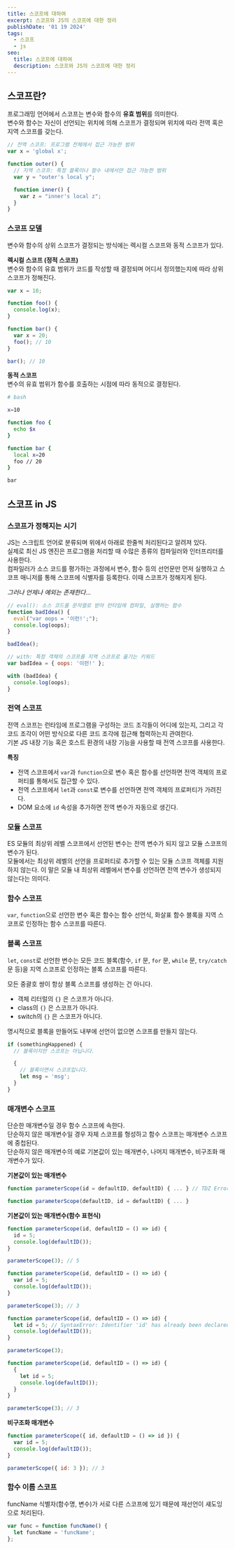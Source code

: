 ```yaml
---
title: 스코프에 대하여
excerpt: 스코프와 JS의 스코프에 대한 정리
publishDate: '01 19 2024'
tags:
  - 스코프
  - js
seo:
  title: 스코프에 대하여
  description: 스코프와 JS의 스코프에 대한 정리
---
```


## 스코프란?

프로그래밍 언어에서 스코프는 변수와 함수의 **유효 범위**를 의미한다.  
변수와 함수는 자신이 선언되는 위치에 의해 스코프가 결정되며 위치에 따라 전역 혹은 지역 스코프를 갖는다.

```js
// 전역 스코프: 프로그램 전체에서 접근 가능한 범위
var x = 'global x';

function outer() {
  // 지역 스코프: 특정 블록이나 함수 내에서만 접근 가능한 범위
  var y = "outer's local y";

  function inner() {
    var z = "inner's local z";
  }
}
```

### 스코프 모델

변수와 함수의 상위 스코프가 결정되는 방식에는 렉시컬 스코프와 동적 스코프가 있다.

**렉시컬 스코프 (정적 스코프)**  
변수와 함수의 유효 범위가 코드를 작성할 때 결정되며 어디서 정의했는지에 따라 상위 스코프가 정해진다.

```js
var x = 10;

function foo() {
  console.log(x);
}

function bar() {
  var x = 20;
  foo(); // 10
}

bar(); // 10
```

**동적 스코프**  
변수의 유효 범위가 함수를 호출하는 시점에 따라 동적으로 결정된다.

```bash
# bash

x=10

function foo {
  echo $x
}

function bar {
  local x=20
  foo // 20
}

bar
```

## 스코프 in JS

### 스코프가 정해지는 시기

JS는 스크립트 언어로 분류되며 위에서 아래로 한줄씩 처리된다고 알려져 있다.  
실제로 최신 JS 엔진은 프로그램을 처리할 때 수많은 종류의 컴파일러와 인터프리터를 사용한다.  
컴파일러가 소스 코드를 평가하는 과정에서 변수, 함수 등의 선언문만 먼저 실행하고 스코프 매니저를 통해 스코프에 식별자를 등록한다. 이때 스코프가 정해지게 된다.

_그러나 언제나 예외는 존재한다…_

```js
// eval(): 소스 코드를 문자열로 받아 런타임에 컴파일, 실행하는 함수
function badIdea() {
  eval("var oops = '이런!';");
  console.log(oops);
}

badIdea();
```

```js
// with: 특정 객체의 스코프를 지역 스코프로 옮기는 키워드
var badIdea = { oops: '이런!' };

with (badIdea) {
  console.log(oops);
}
```

### 전역 스코프

전역 스코프는 런타임에 프로그램을 구성하는 코드 조각들이 어디에 있는지, 그리고 각 코드 조각이 어떤 방식으로 다른 코드 조각에 접근해 협력하는지 관여한다.  
기본 JS 내장 기능 혹은 호스트 환경의 내장 기능을 사용할 때 전역 스코프를 사용한다.

**특징**

- 전역 스코프에서 `var`과 `function`으로 변수 혹은 함수를 선언하면 전역 객체의 프로퍼티를 통해서도 접근할 수 있다.
- 전역 스코프에서 `let`과 `const`로 변수를 선언하면 전역 객체의 프로퍼티가 가려진다.
- DOM 요소에 `id` 속성을 추가하면 전역 변수가 자동으로 생긴다.

### 모듈 스코프

ES 모듈의 최상위 레벨 스코프에서 선언된 변수는 전역 변수가 되지 않고 모듈 스코프의 변수가 된다.  
모듈에서는 최상위 레벨의 선언을 프로퍼티로 추가할 수 있는 모듈 스코프 객체를 지원하지 않는다. 이 말은 모듈 내 최상위 레벨에서 변수를 선언하면 전역 변수가 생성되지 않는다는 의미다.

### 함수 스코프

`var`, `function`으로 선언한 변수 혹은 함수는 함수 선언식, 화살표 함수 블록을 지역 스코프로 인정하는 함수 스코프를 따른다.

### 블록 스코프

`let`, `const`로 선언한 변수는 모든 코드 블록(함수, `if` 문, `for` 문, `while` 문, `try/catch` 문 등)을 지역 스코프로 인정하는 블록 스코프를 따른다.

모든 중괄호 쌍이 항상 블록 스코프를 생성하는 건 아니다.

- 객체 리터럴의 `{}` 은 스코프가 아니다.
- class의 `{}` 은 스코프가 아니다.
- switch의 `{}` 은 스코프가 아니다.

명시적으로 블록을 만들어도 내부에 선언이 없으면 스코프를 만들지 않는다.

```js
if (somethingHappened) {
  // 블록이지만 스코프는 아닙니다.

  {
    // 블록이면서 스코프입니다.
    let msg = 'msg';
  }
}
```

### 매개변수 스코프

단순한 매개변수일 경우 함수 스코프에 속한다.  
단순하지 않은 매개변수일 경우 자체 스코프를 형성하고 함수 스코프는 매개변수 스코프에 중첩된다.  
단순하지 않은 매개변수의 예로 기본값이 있는 매개변수, 나머지 매개변수, 비구조화 매개변수가 있다.

**기본값이 있는 매개변수**

```js
function parameterScope(id = defaultID, defaultID) { ... } // TDZ Error
```

```js
function parameterScope(defaultID, id = defaultID) { ... }
```

**기본값이 있는 매개변수(함수 표현식)**

```js
function parameterScope(id, defaultID = () => id) {
  id = 5;
  console.log(defaultID());
}

parameterScope(3); // 5
```

```js
function parameterScope(id, defaultID = () => id) {
  var id = 5;
  console.log(defaultID());
}

parameterScope(3); // 3
```

```js
function parameterScope(id, defaultID = () => id) {
  let id = 5; // SyntaxError: Identifier 'id' has already been declared
  console.log(defaultID());
}

parameterScope(3);
```

```js
function parameterScope(id, defaultID = () => id) {
  {
    let id = 5;
    console.log(defaultID());
  }
}

parameterScope(3); // 3
```

**비구조화 매개변수**

```js
function parameterScope({ id, defaultID = () => id }) {
  var id = 5;
  console.log(defaultID());
}

parameterScope({ id: 3 }); // 3
```

### 함수 이름 스코프

funcName 식별자(함수명, 변수)가 서로 다른 스코프에 있기 때문에 재선언이 섀도잉으로 처리된다.

```js
var func = function funcName() {
  let funcName = 'funcName';
};
```
